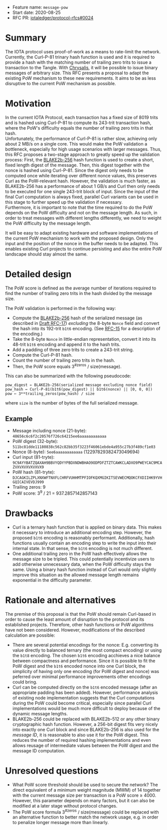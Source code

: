 + Feature name: `message-pow`
+ Start date: 2020-08-25
+ RFC PR: [iotaledger/protocol-rfcs#0024](https://github.com/iotaledger/protocol-rfcs/pull/0024)

# Summary

The IOTA protocol uses proof-of-work as a means to rate-limit the network. Currently, the Curl-P-81 trinary hash function is used and it is required to provide a hash with the matching number of trailing zero trits to issue a transaction to the Tangle. With [Chrysalis](https://roadmap.iota.org/chrysalis), it will be possible to issue binary messages of arbitrary size. This RFC presents a proposal to adapt the existing PoW mechanism to these new requirements. It aims to be as less disruptive to the current PoW mechanism as possible.

# Motivation

In the current IOTA Protocol, each transaction has a fixed size of 8019 trits and is hashed using Curl-P-81 to compute its 243-trit transaction hash, where the PoW's difficulty equals the number of trailing zero trits in that hash.<br>
Unfortunately, the performance of Curl-P-81 is rather slow, achieving only about 2 MB/s on a single core. This would make the PoW validation a bottleneck, especially for high usage scenarios with larger messages. Thus, this RFC proposes a two-stage approach to greatly speed up the validation process: First, the [BLAKE2b-256](https://tools.ietf.org/html/rfc7693) hash function is used to create a short, fixed length digest of the message. Then, this digest together with the nonce is hashed using Curl-P-81. Since the digest only needs to be computed once while iterating over different nonce values, this preserves Curl as the PoW-relevant hash. However, the validation is much faster, as BLAKE2b-256 has a performance of about 1 GB/s and Curl then only needs to be executed for one single 243-trit block of input. Since the input of the final Curl computation is always fixed, parallel Curl variants can be used in this stage to further speed up the validation if necessary.<br>
Furthermore, it is important to note that the time required to do the PoW depends on the PoW difficulty and not on the message length. As such, in order to treat messages with different lengths differently, we need to weight the PoW difficulty by the message length.

It will be easy to adapt existing hardware and software implementations of the current PoW mechanism to work with the proposed design. Only the input and the position of the nonce in the buffer needs to be adapted. This enables existing Curl projects to continue persisting and also the entire PoW landscape should stay almost the same.

# Detailed design

The PoW score is defined as the average number of iterations required to find the number of trailing zero trits in the hash divided by the message size.

The PoW validation is performed in the following way:
 - Compute the [BLAKE2b-256](https://tools.ietf.org/html/rfc7693) hash of the serialized message (as described in [Draft RFC-17](https://github.com/GalRogozinski/protocol-rfcs/blob/message/text/0017-message/0017-message.md)) *excluding* the 8-byte `Nonce` field and convert the hash into its 192-trit `b1t6` encoding. (See [RFC-15](https://iotaledger.github.io/protocol-rfcs/0015-binary-to-ternary-encoding/0015-binary-to-ternary-encoding.html) for a description of the encoding.)
 - Take the 8-byte `Nonce` in little-endian representation, convert it into its 48-trit `b1t6` encoding and append it to the hash trits.
 - Add a padding of three zero trits to create a 243-trit string.
 - Compute the Curl-P-81 hash.
 - Count the number of trailing zero trits in the hash.
 - Then, the PoW score equals 3<sup>#zeros</sup> / size(message).

This can also be summarized with the following pseudocode:
```
pow_digest ← BLAKE2b-256(serialized message excluding nonce field)
pow_hash ← Curl-P-81(b1t6(pow_digest) || b1t6(nonce) || [0, 0, 0])
pow ← 3**trailing_zeros(pow_hash) / size
```
where `size` is the number of bytes of the full serialized message.

## Example

- Message including nonce (21-byte): `48656c6c6f2c20576f726c64215ee6aaaaaaaaaaaa`
- PoW digest (32-byte): `511bc81dde11180838c562c82bb35f3223f46061ebde4a955c27b3f489cf1e03`
- Nonce (8-byte): `5ee6aaaaaaaaaaaa` (12297829382473049694)
- Curl input (81-tryte): `9C9AYYBATZQAXAH9BBVYQDYYPBDXNDWBHAO9ODPDFZTZTCAWKCLADXO9PWEYCAC9MCAZVXVXVXVXVXVX9`
- PoW hash (81-tryte): `DJCAGKILZPLXNXWFTNXFLCHRFVUHHMTPFIOFKQXMGIKITSEVWECMQOKCFXDIIHK9YVHGQICAIVEVDJ999`
- Trailing zeros: 9
- PoW score: 3<sup>9</sup> / 21 = 937.2857142857143

# Drawbacks

- Curl is a ternary hash function that is applied on binary data. This makes it necessary to introduce an additional encoding step. However, the proposed `b1t6` encoding is reasonably performant. Additionally, hash functions usually contain an encoding step to write the input into their internal state. In that sense, the `b1t6` encoding is not much different.
- One additional trailing zero in the PoW hash effectively allows the message size to be tripled. This could potentially incentivize users to add otherwise unnecessary data, when the PoW difficulty stays the same. Using a binary hash function instead of Curl would only slightly improve this situation as the allowed message length remains exponential in the difficulty parameter.

# Rationale and alternatives

The premise of this proposal is that the PoW should remain Curl-based in order to cause the least amount of disruption to the protocol and its established projects. Therefore, other hash functions or PoW algorithms have not been considered. However, modifications of the described calculation are possible:
- There are several potential encodings for the nonce: E.g. converting its value directly to balanced ternary (the most compact encoding) or using the `b1t8` encoding. The chosen `b1t6` encoding acchieves a nice balance between compactness and performance. Since it is possible to fit the PoW digest and the `b1t6` encoded nonce into one Curl block, the simplicity of having only one encoding (for PoW digest and nonce) was peferred over minimal performance improvements other encodings could bring.
- Curl can be computed directly on the `b1t6` encoded message (after an appropriate padding has been added). However, performance analysis of existing node implementation suggests that the Curl computations during the PoW could become critical, especially since parallel Curl implementations would be much more difficult to deploy because of the dynamic message lengths.
- BLAKE2b-256 could be replaced with BLAKE2b-512 or any other binary cryptographic hash function. However, a 256-bit digest fits very nicely into exactly one Curl block and since BLAKE2b-256 is also used for the _message ID_, it is reasonable to also use it for the PoW digest. This reduces the number of required hashing implementations and even allows reusage of intermediate values between the PoW digest and the message ID computation.

# Unresolved questions

- What PoW score threshold should be used to secure the network? The direct equivalent of a minimum weight magnitude (MWM) of 14 together with the current message size per transaction is a PoW score ≥ 4000. However, this parameter depends on many factors, but it can also be modified at a later stage without protocol changes.
- The PoW score formula 3<sup>#zeros</sup> / size(message) could be replaced with an alternative function to better match the network usage, e.g. in order to penalize longer message more than linearly.
